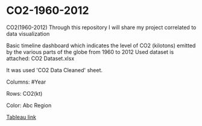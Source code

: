 # CO2-1960-2012
CO2(1960-2012) 
Through this repository I will share my project correlated to data visualization

Basic timeline dashboard which indicates the level of CO2 (kilotons) emitted by the various parts of the globe from 1960 to 2012 Used dataset is attached: CO2 Dataset.xlsx

It was used 'CO2 Data Cleaned' sheet.

Columns: #Year 

Rows: CO2(kt) 

Color: Abc Region

[Tableau link](https://public.tableau.com/views/CO21960-2012_17023828591220/Sheet1?:language=en-US&:display_count=n&:origin=viz_share_link)

